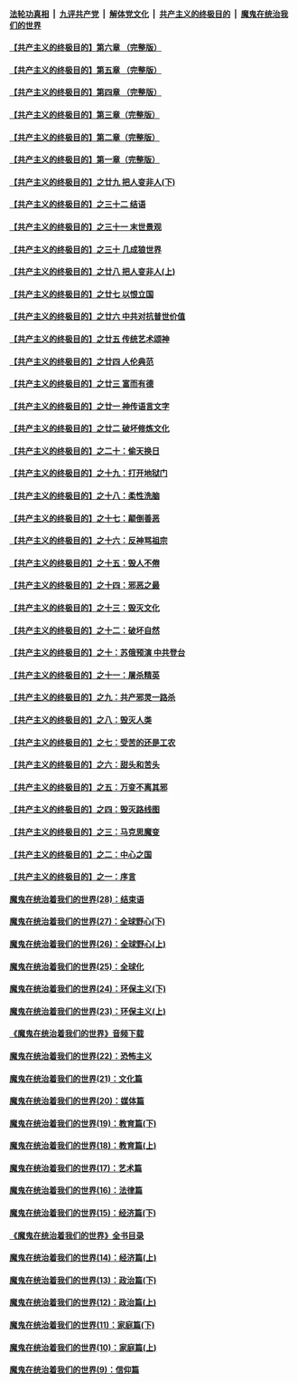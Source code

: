 ####  [法轮功真相](../../../../basic/blob/master/README.md?t=05170931) &nbsp;|&nbsp; [九评共产党](../../../../9ping.md/blob/master/README.md?t=05170931) &nbsp;|&nbsp; [解体党文化](../../../../jtdwh.md/blob/master/README.md?t=05170931)  &nbsp;|&nbsp; [共产主义的终极目的](../../../../gczydzjmd.md/blob/master/README.md?t=05170931) &nbsp;|&nbsp; [魔鬼在统治我们的世界](../../../../mgztzwmdsj.md/blob/master/README.md?t=05170931) 

#### [【共产主义的终极目的】第六章 （完整版）](../pages/nsc422/n11428913.md?t=05170931) 

#### [【共产主义的终极目的】第五章 （完整版）](../pages/nsc422/n11428912.md?t=05170931) 

#### [【共产主义的终极目的】第四章 （完整版）](../pages/nsc422/n11428907.md?t=05170931) 

#### [【共产主义的终极目的】第三章（完整版）](../pages/nsc422/n11428848.md?t=05170931) 

#### [【共产主义的终极目的】第二章（完整版）](../pages/nsc422/n11428831.md?t=05170931) 

#### [【共产主义的终极目的】第一章（完整版）](../pages/nsc422/n11417651.md?t=05170931) 

#### [【共产主义的终极目的】之廿九 把人变非人(下)](../pages/nsc422/n11344140.md?t=05170931) 

#### [【共产主义的终极目的】之三十二 结语](../pages/nsc422/n11360535.md?t=05170931) 

#### [【共产主义的终极目的】之三十一 末世景观](../pages/nsc422/n11351129.md?t=05170931) 

#### [【共产主义的终极目的】之三十 几成狼世界](../pages/nsc422/n11348280.md?t=05170931) 

#### [【共产主义的终极目的】之廿八 把人变非人(上)](../pages/nsc422/n11340492.md?t=05170931) 

#### [【共产主义的终极目的】之廿七 以恨立国](../pages/nsc422/n11336944.md?t=05170931) 

#### [【共产主义的终极目的】之廿六 中共对抗普世价值](../pages/nsc422/n11324785.md?t=05170931) 

#### [【共产主义的终极目的】之廿五 传统艺术颂神](../pages/nsc422/n11296396.md?t=05170931) 

#### [【共产主义的终极目的】之廿四 人伦典范](../pages/nsc422/n11296397.md?t=05170931) 

#### [【共产主义的终极目的】之廿三 富而有德](../pages/nsc422/n11283598.md?t=05170931) 

#### [【共产主义的终极目的】之廿一 神传语言文字](../pages/nsc422/n11263265.md?t=05170931) 

#### [【共产主义的终极目的】之廿二 破坏修炼文化](../pages/nsc422/n11245728.md?t=05170931) 

#### [【共产主义的终极目的】之二十：偷天换日](../pages/nsc422/n11238846.md?t=05170931) 

#### [【共产主义的终极目的】之十九：打开地狱门](../pages/nsc422/n11206376.md?t=05170931) 

#### [【共产主义的终极目的】之十八：柔性洗脑](../pages/nsc422/n11199994.md?t=05170931) 

#### [【共产主义的终极目的】之十七：颠倒善恶](../pages/nsc422/n11179782.md?t=05170931) 

#### [【共产主义的终极目的】之十六：反神骂祖宗](../pages/nsc422/n11166798.md?t=05170931) 

#### [【共产主义的终极目的】之十五：毁人不倦](../pages/nsc422/n11166792.md?t=05170931) 

#### [【共产主义的终极目的】之十四：邪恶之最](../pages/nsc422/n11150249.md?t=05170931) 

#### [【共产主义的终极目的】之十三：毁灭文化](../pages/nsc422/n11135227.md?t=05170931) 

#### [【共产主义的终极目的】之十二：破坏自然](../pages/nsc422/n11135214.md?t=05170931) 

#### [【共产主义的终极目的】之十：苏俄预演 中共登台](../pages/nsc422/n11118424.md?t=05170931) 

#### [【共产主义的终极目的】之十一：屠杀精英](../pages/nsc422/n11118442.md?t=05170931) 

#### [【共产主义的终极目的】之九：共产邪灵一路杀](../pages/nsc422/n11114139.md?t=05170931) 

#### [【共产主义的终极目的】之八：毁灭人类](../pages/nsc422/n11108503.md?t=05170931) 

#### [【共产主义的终极目的】之七：受苦的还是工农](../pages/nsc422/n11101809.md?t=05170931) 

#### [【共产主义的终极目的】之六：甜头和苦头](../pages/nsc422/n11096971.md?t=05170931) 

#### [【共产主义的终极目的】之五：万变不离其邪](../pages/nsc422/n11091285.md?t=05170931) 

#### [【共产主义的终极目的】之四：毁灭路线图](../pages/nsc422/n11086284.md?t=05170931) 

#### [【共产主义的终极目的】之三：马克思魔变](../pages/nsc422/n11061941.md?t=05170931) 

#### [【共产主义的终极目的】之二：中心之国](../pages/nsc422/n11047728.md?t=05170931) 

#### [【共产主义的终极目的】之一：序言](../pages/nsc422/n11086077.md?t=05170931) 

#### [魔鬼在统治着我们的世界(28)：结束语](../pages/nsc422/n10936246.md?t=05170931) 

#### [魔鬼在统治着我们的世界(27)：全球野心(下)](../pages/nsc422/n10928319.md?t=05170931) 

#### [魔鬼在统治着我们的世界(26)：全球野心(上)](../pages/nsc422/n10900318.md?t=05170931) 

#### [魔鬼在统治着我们的世界(25)：全球化](../pages/nsc422/n10788205.md?t=05170931) 

#### [魔鬼在统治着我们的世界(24)：环保主义(下)](../pages/nsc422/n10695307.md?t=05170931) 

#### [魔鬼在统治着我们的世界(23)：环保主义(上)](../pages/nsc422/n10688613.md?t=05170931) 

#### [《魔鬼在统治着我们的世界》音频下载](../pages/nsc422/n10635553.md?t=05170931) 

#### [魔鬼在统治着我们的世界(22)：恐怖主义](../pages/nsc422/n10614727.md?t=05170931) 

#### [魔鬼在统治着我们的世界(21)：文化篇](../pages/nsc422/n10597706.md?t=05170931) 

#### [魔鬼在统治着我们的世界(20)：媒体篇](../pages/nsc422/n10586579.md?t=05170931) 

#### [魔鬼在统治着我们的世界(19)：教育篇(下)](../pages/nsc422/n10564808.md?t=05170931) 

#### [魔鬼在统治着我们的世界(18)：教育篇(上)](../pages/nsc422/n10526970.md?t=05170931) 

#### [魔鬼在统治着我们的世界(17)：艺术篇](../pages/nsc422/n10499093.md?t=05170931) 

#### [魔鬼在统治着我们的世界(16)：法律篇](../pages/nsc422/n10485969.md?t=05170931) 

#### [魔鬼在统治着我们的世界(15)：经济篇(下)](../pages/nsc422/n10469975.md?t=05170931) 

#### [《魔鬼在统治着我们的世界》全书目录](../pages/nsc422/n10464261.md?t=05170931) 

#### [魔鬼在统治着我们的世界(14)：经济篇(上)](../pages/nsc422/n10457370.md?t=05170931) 

#### [魔鬼在统治着我们的世界(13)：政治篇(下)](../pages/nsc422/n10448270.md?t=05170931) 

#### [魔鬼在统治着我们的世界(12)：政治篇(上)](../pages/nsc422/n10444576.md?t=05170931) 

#### [魔鬼在统治着我们的世界(11)：家庭篇(下)](../pages/nsc422/n10440961.md?t=05170931) 

#### [魔鬼在统治着我们的世界(10)：家庭篇(上)](../pages/nsc422/n10435448.md?t=05170931) 

#### [魔鬼在统治着我们的世界(9)：信仰篇](../pages/nsc422/n10432159.md?t=05170931) 

